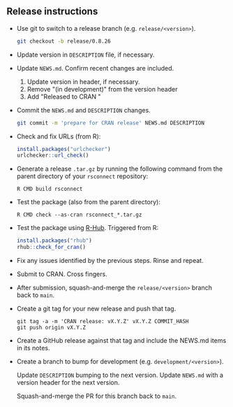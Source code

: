 ## Release instructions

-   Use git to switch to a release branch (e.g. `release/<version>`).

    ```bash
    git checkout -b release/0.8.26
    ```

-   Update version in `DESCRIPTION` file, if necessary.

-   Update `NEWS.md`. Confirm recent changes are included.

    1. Update version in header, if necessary.
    2. Remove "(in development)" from the version header
    3. Add "Released to CRAN <date>"

-   Commit the `NEWS.md` and `DESCRIPTION` changes.

    ```bash
    git commit -m 'prepare for CRAN release' NEWS.md DESCRIPTION
    ```

-   Check and fix URLs (from R):

    ```r
    install.packages("urlchecker")
    urlchecker::url_check()
    ```

-   Generate a release `.tar.gz` by running the following command from the
    parent directory of your `rsconnect` repository:
    
    ```console
    R CMD build rsconnect
    ```

-   Test the package (also from the parent directory):

    ```console
    R CMD check --as-cran rsconnect_*.tar.gz
    ```

-   Test the package using [R-Hub](https://docs.r-hub.io). Triggered from R:

    ```r
    install.packages("rhub")
    rhub::check_for_cran()
    ```

-   Fix any issues identified by the previous steps. Rinse and repeat.

-   Submit to CRAN. Cross fingers.

-   After submission, squash-and-merge the `release/<version>` branch back to
    `main`.

-   Create a git tag for your new release and push that tag.

    ```console
    git tag -a -m 'CRAN release: vX.Y.Z' vX.Y.Z COMMIT_HASH
    git push origin vX.Y.Z
    ```

-   Create a GitHub release against that tag and include the NEWS.md items in
    its notes.

-   Create a branch to bump for development (e.g. `development/<version>`).

    Update `DESCRIPTION` bumping to the next version.
    Update `NEWS.md` with a version header for the next version.

    Squash-and-merge the PR for this branch back to `main`.
